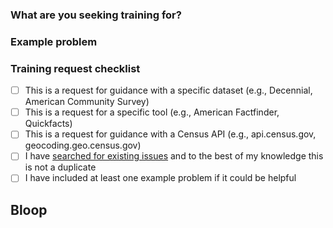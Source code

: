 ### What are you seeking training for?

<!--- describe your need and what - specifically - we can help you with -->

### Example problem

<!--- To help us understand the problem(s) you are trying to solve, provide an example -->

### Training request checklist

- [ ] This is a request for guidance with a specific dataset (e.g., Decennial, American Community Survey)
- [ ] This is a request for a specific tool (e.g., American Factfinder, Quickfacts)
- [ ] This is a request for guidance with a Census API (e.g., api.census.gov, geocoding.geo.census.gov)
- [ ] I have [searched for existing issues](https://github.com/uscensusbureau/Census_Academy/issues) and to the best of my knowledge this is not a duplicate
- [ ] I have included at least one example problem if it could be helpful

## Bloop
